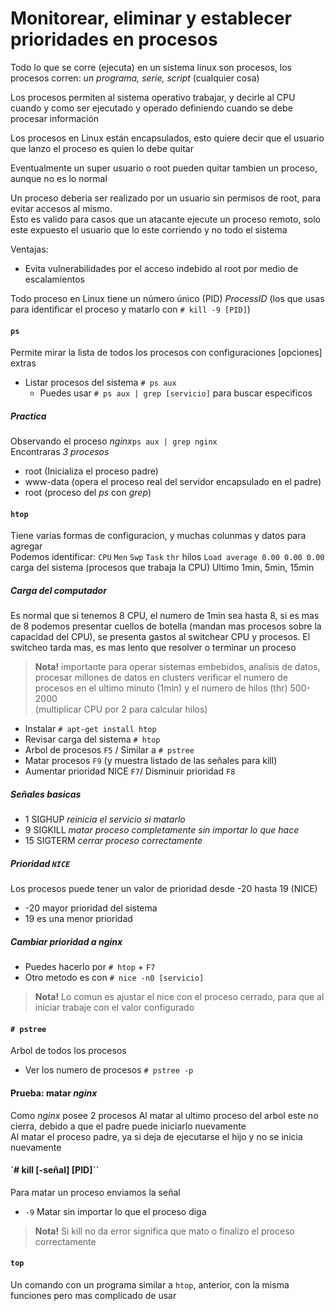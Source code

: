 # Monitorear, eliminar y establecer prioridades en procesos

Todo lo que se corre (ejecuta) en un sistema linux son procesos,
los procesos corren: _un programa, serie, script_ (cualquier cosa)

Los procesos permiten al sistema operativo trabajar,
y decirle al CPU cuando y como ser ejecutado y operado
definiendo cuando se debe procesar información

Los procesos en Linux están encapsulados,
esto quiere decir que el usuario que lanzo el proceso es quien lo debe quitar

Eventualmente un super usuario o root pueden quitar tambien un proceso,
aunque no es lo normal

Un proceso deberia ser realizado por un usuario sin permisos de root,
para evitar accesos al mismo.  
Esto es valido para casos que un atacante ejecute un proceso remoto,
solo este expuesto el usuario que lo este corriendo y no todo el sistema

Ventajas:
- Evita vulnerabilidades por el acceso indebido al root por medio de escalamientos

Todo proceso en Linux tiene un número único (PID) _ProcessID_
(los que usas para identificar el proceso y matarlo con `# kill -9 [PID]`)

#### `ps`
Permite mirar la lista de todos los procesos con configuraciones [opciones] extras

- Listar procesos del sistema `# ps aux`
  - Puedes usar `# ps aux | grep [servicio]` para buscar especificos

##### Practica
Observando el proceso _nginx_`ps aux | grep nginx`  
Encontraras _3 procesos_
- root (Inicializa el proceso padre)
- www-data (opera el proceso real del servidor encapsulado en el padre)
- root (proceso del _ps_ con _grep_)

#### `htop`
Tiene varias formas de configuracion, y muchas colunmas y datos para agregar  
Podemos identificar:
`CPU` `Men` `Swp` `Task` `thr` hilos
`Load average 0.00 0.00 0.00` carga del sistema (procesos que trabaja la CPU) Ultimo 1min, 5min, 15min

##### Carga del computador
Es normal que si tenemos 8 CPU, el numero de 1min sea hasta 8,
si es mas de 8 podemos presentar cuellos de botella (mandan mas procesos sobre la capacidad del CPU),
se presenta gastos al switchear CPU y procesos.
El switcheo tarda mas, es mas lento que resolver o terminar un proceso
> **Nota!** importante para operar sistemas embebidos, analisis de datos, procesar millones de datos en clusters
verificar el numero de procesos en el ultimo minuto (1min) y el numero de hilos (thr) 500-2000  
(multiplicar CPU por 2 para calcular hilos)

- Instalar `# apt-get install htop`
- Revisar carga del sistema `# htop`
- Arbol de procesos `F5` / Similar a `# pstree`
- Matar procesos `F9` (y muestra listado de las señales para kill)
- Aumentar prioridad NICE `F7`/ Disminuir prioridad `F8`

##### Señales basicas
- 1 SIGHUP _reinicia el servicio si matarlo_
- 9 SIGKILL _matar proceso completamente sin importar lo que hace_
- 15 SIGTERM _cerrar proceso correctamente_

##### Prioridad `NICE`
Los procesos puede tener un valor de prioridad desde -20 hasta 19 (NICE)
- -20 mayor prioridad del sistema
- 19 es una menor prioridad

##### Cambiar prioridad a _nginx_
- Puedes hacerlo por `# htop` + `F7`
- Otro metodo es con `# nice -n0 [servicio]`

> **Nota!** Lo comun es ajustar el nice con el proceso cerrado,
para que al iniciar trabaje con el valor configurado

#### `# pstree`
Arbol de todos los procesos
- Ver los numero de procesos `# pstree -p`

#### Prueba: matar _nginx_
Como _nginx_ posee 2 procesos
Al matar al ultimo proceso del arbol este no cierra, debido a que el padre puede iniciarlo nuevamente  
Al matar el proceso padre, ya si deja de ejecutarse el hijo y no se inicia nuevamente

#### `# kill [-señal] [PID]``
Para matar un proceso enviamos la señal
- `-9` Matar sin importar lo que el proceso diga

> **Nota!** Si kill no da error significa que mato o finalizo el proceso correctamente

#### `top`
Un comando con un programa similar a `htop`, anterior, con la misma funciones pero mas complicado de usar
